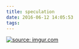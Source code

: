 ```yaml
---
title: speculation
date: 2016-06-12 14:05:53
tags:
---
```

<a href="http://imgur.com/s44sQHy"><img src="http://i.imgur.com/s44sQHy.png" title="source: imgur.com" /></a>

